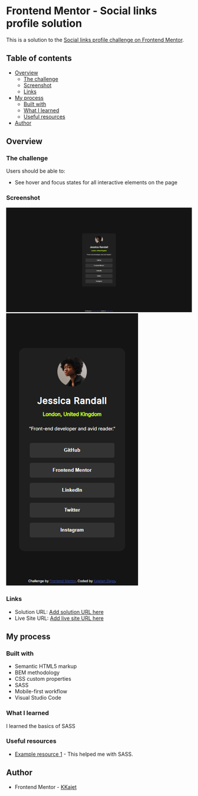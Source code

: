 # Frontend Mentor - Social links profile solution

This is a solution to the [Social links profile challenge on Frontend Mentor](https://www.frontendmentor.io/challenges/social-links-profile-UG32l9m6dQ).

## Table of contents

- [Overview](#overview)
  - [The challenge](#the-challenge)
  - [Screenshot](#screenshot)
  - [Links](#links)
- [My process](#my-process)
  - [Built with](#built-with)
  - [What I learned](#what-i-learned)
  - [Useful resources](#useful-resources)
- [Author](#author)

## Overview

### The challenge

Users should be able to:

- See hover and focus states for all interactive elements on the page

### Screenshot

![](./screenshots/desktop-view.png)
![](./screenshots/mobile-view.png)

### Links

- Solution URL: [Add solution URL here](https://github.com/KKajet/ft-social-links-profile)
- Live Site URL: [Add live site URL here](https://frontend-mentor-kkajets-projects.vercel.app/fm-social-links-profile/index.html)

## My process

### Built with

- Semantic HTML5 markup
- BEM methodology
- CSS custom properties
- SASS
- Mobile-first workflow
- Visual Studio Code

### What I learned

I learned the basics of SASS

### Useful resources

- [Example resource 1](https://youtu.be/Y3io4_cudPg) - This helped me with SASS.

## Author

- Frontend Mentor - [KKajet](https://www.frontendmentor.io/profile/KKajet)
